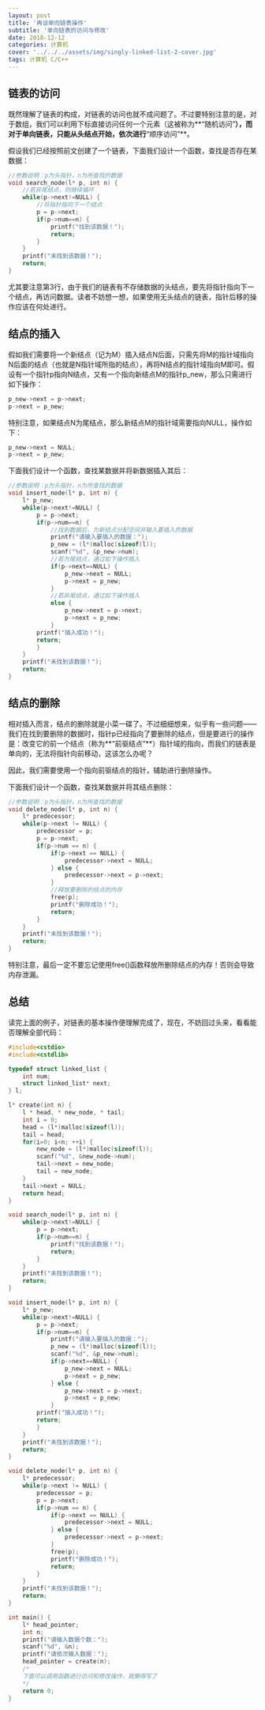 ```yaml
---
layout: post
title: '再谈单向链表操作'
subtitle: '单向链表的访问与修改'
date: 2018-12-12
categories: 计算机
cover: '../../../assets/img/singly-linked-list-2-cover.jpg'
tags: 计算机 C/C++
---
```


## 链表的访问

既然理解了链表的构成，对链表的访问也就不成问题了。不过要特别注意的是，对于数组，我们可以利用下标直接访问任何一个元素（这被称为**“随机访问”**），而对于单向链表，只能从头结点开始，依次进行**“顺序访问”**。

假设我们已经按照前文创建了一个链表，下面我们设计一个函数，查找是否存在某数据：

```cpp
//参数说明：p为头指针，n为所查找的数据
void search_node(l* p, int n) {
    //若非尾结点，则继续循环
    while(p->next!=NULL) {
        //将指针指向下一个结点
        p = p->next;
        if(p->num==n) {
            printf("找到该数据！");
            return;
        }
    }
    printf("未找到该数据！");
    return;
}
```

尤其要注意第3行，由于我们的链表有不存储数据的头结点，要先将指针指向下一个结点，再访问数据。读者不妨想一想，如果使用无头结点的链表，指针后移的操作应该在何处进行。

## 结点的插入

假如我们需要将一个新结点（记为M）插入结点N后面，只需先将M的指针域指向N后面的结点（也就是N指针域所指的结点），再将N结点的指针域指向M即可。假设有一个指针p指向N结点，又有一个指向新结点M的指针p_new，那么只需进行如下操作：

```cpp
p_new->next = p->next;
p->next = p_new;
```

特别注意，如果结点N为尾结点，那么新结点M的指针域需要指向NULL，操作如下：

```cpp
p_new->next = NULL;
p->next = p_new;
```

下面我们设计一个函数，查找某数据并将新数据插入其后：

```cpp
//参数说明：p为头指针，n为所查找的数据
void insert_node(l* p, int n) {
    l* p_new;
    while(p->next!=NULL) {
        p = p->next;
        if(p->num==n) {
            //找到数据后，为新结点分配空间并输入要插入的数据
            printf("请输入要插入的数据：");
            p_new = (l*)malloc(sizeof(l));
            scanf("%d", &p_new->num);
            //若为尾结点，通过如下操作插入
            if(p->next==NULL) {
                p_new->next = NULL;
                p->next = p_new;
            }
            //若非尾结点，通过如下操作插入
            else {
                p_new->next = p->next;
                p->next = p_new;
            }
        printf("插入成功！");
        return;
        }
    }
    printf("未找到该数据！");
    return;
}
```

## 结点的删除

相对插入而言，结点的删除就是小菜一碟了。不过细细想来，似乎有一些问题——我们在找到要删除的数据时，指针p已经指向了要删除的结点，但是要进行的操作是：改变它的前一个结点（称为**“前驱结点”**）指针域的指向，而我们的链表是单向的，无法将指针向前移动，这该怎么办呢？

因此，我们需要使用一个指向前驱结点的指针，辅助进行删除操作。

下面我们设计一个函数，查找某数据并将其结点删除：

```cpp
//参数说明：p为头指针，n为所查找的数据
void delete_node(l* p, int n) {
    l* predecessor;
    while(p->next != NULL) {
        predecessor = p;
        p = p->next;
        if(p->num == n) {
            if(p->next == NULL) {
                predecessor->next = NULL;
            } else {
                predecessor->next = p->next;
            }
            //释放要删除的结点的内存
            free(p);
            printf("删除成功！");
            return;
        }
    }
    printf("未找到该数据！");
    return;
}
```

特别注意，最后一定不要忘记使用free()函数释放所删除结点的内存！否则会导致内存泄漏。

## 总结

读完上面的例子，对链表的基本操作便理解完成了，现在，不妨回过头来，看看能否理解全部代码：

```cpp
#include<cstdio>
#include<cstdlib>

typedef struct linked_list {
    int num;
    struct linked_list* next;
} l;

l* create(int n) {
    l * head, * new_node, * tail;
    int i = 0;
    head = (l*)malloc(sizeof(l));
    tail = head;
    for(i=0; i<n; ++i) {
        new_node = (l*)malloc(sizeof(l));
        scanf("%d", &new_node->num);
        tail->next = new_node;
        tail = new_node;
    }
    tail->next = NULL;
    return head;
}

void search_node(l* p, int n) {
    while(p->next!=NULL) {
        p = p->next;
        if(p->num==n) {
            printf("找到该数据！");
            return;
        }
    }
    printf("未找到该数据！");
    return;
}

void insert_node(l* p, int n) {
    l* p_new;
    while(p->next!=NULL) {
        p = p->next;
        if(p->num==n) {
            printf("请输入要插入的数据：");
            p_new = (l*)malloc(sizeof(l));
            scanf("%d", &p_new->num);
            if(p->next==NULL) {
                p_new->next = NULL;
                p->next = p_new;
            } else {
                p_new->next = p->next;
                p->next = p_new;
            }
        printf("插入成功！");
        return;
        }
    }
    printf("未找到该数据！");
    return;
}

void delete_node(l* p, int n) {
    l* predecessor;
    while(p->next != NULL) {
        predecessor = p;
        p = p->next;
        if(p->num == n) {
            if(p->next == NULL) {
                predecessor->next = NULL;
            } else {
                predecessor->next = p->next;
            }
            free(p);
            printf("删除成功！");
            return;
        }
    }
    printf("未找到该数据！");
    return;
}

int main() {
    l* head_pointer;
    int n;
    printf("请输入数据个数：");
    scanf("%d", &n);
    printf("请依次输入数据：");
    head_pointer = create(n);
    /*
    下面可以调用函数进行访问和修改操作，我懒得写了
    */
    return 0;
}
```
